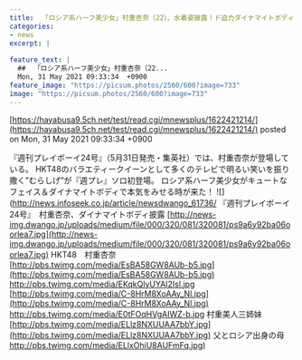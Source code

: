```yaml
---
title:  「ロシア系ハーフ美少女」村重杏奈（22）、水着姿披露！ド迫力ダイナマイトボディ披露  
categories:
- news
excerpt: |
  
feature_text: |
  ##  「ロシア系ハーフ美少女」村重杏奈（22...
  Mon, 31 May 2021 09:33:34  +0900
feature_image: "https://picsum.photos/2560/600?image=733"
image: "https://picsum.photos/2560/600?image=733"
---
```


[https://hayabusa9.5ch.net/test/read.cgi/mnewsplus/1622421214/](https://hayabusa9.5ch.net/test/read.cgi/mnewsplus/1622421214/)
posted on Mon, 31 May 2021 09:33:34  +0900

<!--more-->

『週刊プレイボーイ24号』（5月31日発売・集英社）では、村重杏奈が登場している。 HKT48のバラエティークイーンとして多くのテレビで明るい笑いを振り撒く”むらしげ”が『週プレ』ソロ初登場。 ロシア系ハーフ美少女がキュートなフェイス＆ダイナマイトボディで本気をみせる時が来た！ ![](http://news.infoseek.co.jp/article/newsdwango_61736/ 『週刊プレイボーイ24号』　村重杏奈、ダイナマイトボディ披露 [http://news-img.dwango.jp/uploads/medium/file/000/320/081/320081/ps9a6y92ba06oorlea7.jpg](http://news-img.dwango.jp/uploads/medium/file/000/320/081/320081/ps9a6y92ba06oorlea7.jpg) HKT48　村重杏奈 [http://pbs.twimg.com/media/EsBA58GW8AUb-b5.jpg](http://pbs.twimg.com/media/EsBA58GW8AUb-b5.jpg) http://pbs.twimg.com/media/EKqkQlyUYAI2Isl.jpg [http://pbs.twimg.com/media/C-8HrM8XoAAy_Nl.jpg](http://pbs.twimg.com/media/C-8HrM8XoAAy_Nl.jpg) http://pbs.twimg.com/media/E0tFOqHVgAIWZ-b.jpg 村重美人三姉妹 [http://pbs.twimg.com/media/ELlz8NXUUAA7bbY.jpg](http://pbs.twimg.com/media/ELlz8NXUUAA7bbY.jpg) 父とロシア出身の母 http://pbs.twimg.com/media/ELlxOhiU8AUFmFq.jpg)
